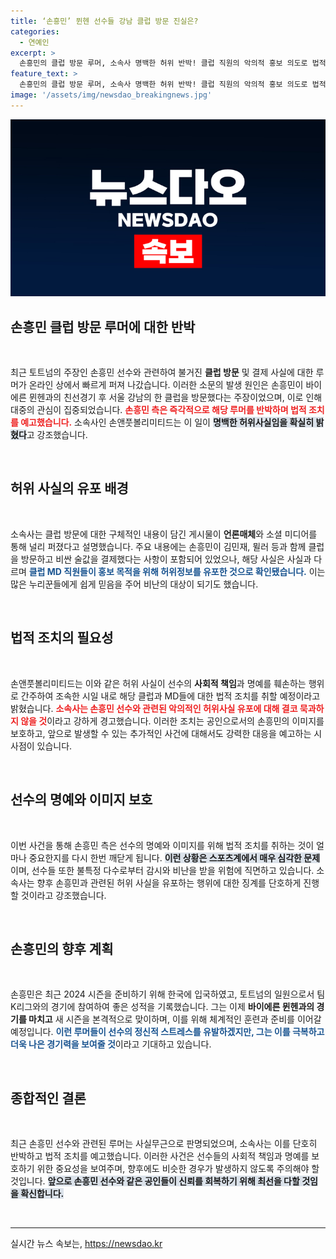 ```yaml
---
title: ‘손흥민’ 뮌헨 선수들 강남 클럽 방문 진실은?
categories:
  - 연예인
excerpt: >
  손흥민의 클럽 방문 루머, 소속사 명백한 허위 반박! 클럽 직원의 악의적 홍보 의도로 법적 대응 예고. 진실 뒤에 숨은 진짜 이야기가 궁금하다면 클릭하세요!
feature_text: >
  손흥민의 클럽 방문 루머, 소속사 명백한 허위 반박! 클럽 직원의 악의적 홍보 의도로 법적 대응 예고. 진실 뒤에 숨은 진짜 이야기가 궁금하다면 클릭하세요!
image: '/assets/img/newsdao_breakingnews.jpg'
---
```


<p><img src="/assets/img/newsdao_breakingnews.jpg" alt="implanttips 속보" /></p>

<h2 data-ke-size="size26">손흥민 클럽 방문 루머에 대한 반박</h2>

<p data-ke-size="size16">&nbsp;</p>

<p>최근 토트넘의 주장인 손흥민 선수와 관련하여 불거진 <b>클럽 방문</b> 및 결제 사실에 대한 루머가 온라인 상에서 빠르게 퍼져 나갔습니다. 이러한 소문의 발생 원인은 손흥민이 바이에른 뮌헨과의 친선경기 후 서울 강남의 한 클럽을 방문했다는 주장이었으며, 이로 인해 대중의 관심이 집중되었습니다. <b><span style="color: #ee2323;">손흥민 측은 즉각적으로 해당 루머를 반박하며 법적 조치를 예고했습니다.</span></b> 소속사인 손앤풋볼리미티드는 이 일이 <b><span style="background-color: #21538527;">명백한 허위사실임을 확실히 밝혔다</span></b>고 강조했습니다.</p>

<p data-ke-size="size16">&nbsp;</p>

<h2 data-ke-size="size26">허위 사실의 유포 배경</h2>

<p data-ke-size="size16">&nbsp;</p>

<p>소속사는 클럽 방문에 대한 구체적인 내용이 담긴 게시물이 <b>언론매체</b>와 소셜 미디어를 통해 널리 퍼졌다고 설명했습니다. 주요 내용에는 손흥민이 김민재, 뮐러 등과 함께 클럽을 방문하고 비싼 술값을 결제했다는 사항이 포함되어 있었으나, 해당 사실은 사실과 다르며 <b><span style="color: #1a5490;">클럽 MD 직원들이 홍보 목적을 위해 허위정보를 유포한 것으로 확인됐습니다.</span></b> 이는 많은 누리꾼들에게 쉽게 믿음을 주어 비난의 대상이 되기도 했습니다.</p>

<p data-ke-size="size16">&nbsp;</p>

<h2 data-ke-size="size26">법적 조치의 필요성</h2>

<p data-ke-size="size16">&nbsp;</p>

<p>손앤풋볼리미티드는 이와 같은 허위 사실이 선수의 <b>사회적 책임</b>과 명예를 훼손하는 행위로 간주하여 조속한 시일 내로 해당 클럽과 MD들에 대한 법적 조치를 취할 예정이라고 밝혔습니다. <b><span style="color: #ee2323;">소속사는 손흥민 선수와 관련된 악의적인 허위사실 유포에 대해 결코 묵과하지 않을 것</span></b>이라고 강하게 경고했습니다. 이러한 조치는 공인으로서의 손흥민의 이미지를 보호하고, 앞으로 발생할 수 있는 추가적인 사건에 대해서도 강력한 대응을 예고하는 시사점이 있습니다.</p>

<p data-ke-size="size16">&nbsp;</p>

<h2 data-ke-size="size26">선수의 명예와 이미지 보호</h2>

<p data-ke-size="size16">&nbsp;</p>

<p>이번 사건을 통해 손흥민 측은 선수의 명예와 이미지를 위해 법적 조치를 취하는 것이 얼마나 중요한지를 다시 한번 깨닫게 됩니다. <b><span style="background-color: #21538527;">이런 상황은 스포츠계에서 매우 심각한 문제</span></b>이며, 선수들 또한 불특정 다수로부터 감시와 비난을 받을 위험에 직면하고 있습니다. 소속사는 향후 손흥민과 관련된 허위 사실을 유포하는 행위에 대한 징계를 단호하게 진행할 것이라고 강조했습니다.</p>

<p data-ke-size="size16">&nbsp;</p>

<h2 data-ke-size="size26">손흥민의 향후 계획</h2>

<p data-ke-size="size16">&nbsp;</p>

<p>손흥민은 최근 2024 시즌을 준비하기 위해 한국에 입국하였고, 토트넘의 일원으로서 팀 K리그와의 경기에 참여하여 좋은 성적을 기록했습니다. 그는 이제 <b>바이에른 뮌헨과의 경기를 마치고</b> 새 시즌을 본격적으로 맞이하며, 이를 위해 체계적인 훈련과 준비를 이어갈 예정입니다. <b><span style="color: #1a5490;">이런 루머들이 선수의 정신적 스트레스를 유발하겠지만, 그는 이를 극복하고 더욱 나은 경기력을 보여줄 것</span></b>이라고 기대하고 있습니다.</p>

<p data-ke-size="size16">&nbsp;</p> 

<h2 data-ke-size="size26">종합적인 결론</h2>

<p data-ke-size="size16">&nbsp;</p>

<p>최근 손흥민 선수와 관련된 루머는 사실무근으로 판명되었으며, 소속사는 이를 단호히 반박하고 법적 조치를 예고했습니다. 이러한 사건은 선수들의 사회적 책임과 명예를 보호하기 위한 중요성을 보여주며, 향후에도 비슷한 경우가 발생하지 않도록 주의해야 할 것입니다. <b><span style="background-color: #21538527;">앞으로 손흥민 선수와 같은 공인들이 신뢰를 회복하기 위해 최선을 다할 것임을 확신합니다.</span></b></p>

<p data-ke-size="size16">&nbsp;</p> 

<hr />
실시간 뉴스 속보는, <a href="https://newsdao.kr" rel="dofollow">https://newsdao.kr</a>


